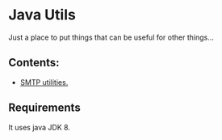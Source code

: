 # Java Utils #

Just a place to put things that can be useful for other things...

## Contents: ##

* [SMTP utilities.](MAIL.md)

## Requirements ##
It uses java JDK 8.
